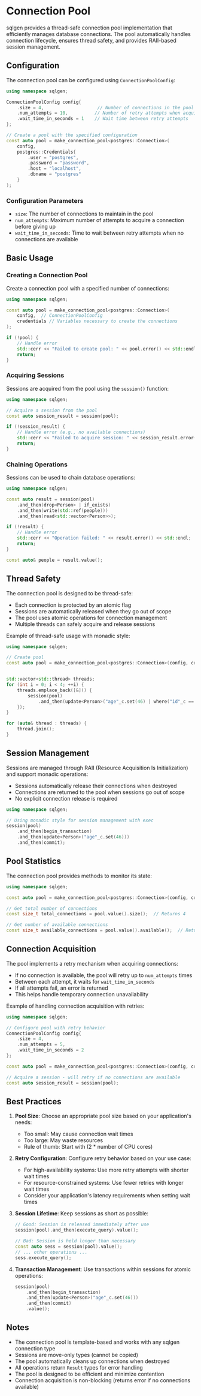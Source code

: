 # Connection Pool

sqlgen provides a thread-safe connection pool implementation that efficiently manages database connections. The pool automatically handles connection lifecycle, ensures thread safety, and provides RAII-based session management.

## Configuration

The connection pool can be configured using `ConnectionPoolConfig`:

```cpp
using namespace sqlgen;

ConnectionPoolConfig config{
    .size = 4,                    // Number of connections in the pool
    .num_attempts = 10,          // Number of retry attempts when acquiring a connection
    .wait_time_in_seconds = 1    // Wait time between retry attempts
};

// Create a pool with the specified configuration
const auto pool = make_connection_pool<postgres::Connection>(
    config,
    postgres::Credentials{
        .user = "postgres",
        .password = "password",
        .host = "localhost",
        .dbname = "postgres"
    }
);
```

### Configuration Parameters

- `size`: The number of connections to maintain in the pool
- `num_attempts`: Maximum number of attempts to acquire a connection before giving up
- `wait_time_in_seconds`: Time to wait between retry attempts when no connections are available

## Basic Usage

### Creating a Connection Pool

Create a connection pool with a specified number of connections:

```cpp
using namespace sqlgen;

const auto pool = make_connection_pool<postgres::Connection>(
    config,  // ConnectionPoolConfig
    credentials // Variables necessary to create the connections
);

if (!pool) {
    // Handle error
    std::cerr << "Failed to create pool: " << pool.error() << std::endl;
    return;
}
```

### Acquiring Sessions

Sessions are acquired from the pool using the `session()` function:

```cpp
using namespace sqlgen;

// Acquire a session from the pool
const auto session_result = session(pool);

if (!session_result) {
    // Handle error (e.g., no available connections)
    std::cerr << "Failed to acquire session: " << session_result.error() << std::endl;
    return;
}
```

### Chaining Operations

Sessions can be used to chain database operations:

```cpp
using namespace sqlgen;

const auto result = session(pool)
    .and_then(drop<Person> | if_exists)
    .and_then(write(std::ref(people)))
    .and_then(read<std::vector<Person>>);

if (!result) {
    // Handle error
    std::cerr << "Operation failed: " << result.error() << std::endl;
    return;
}

const auto& people = result.value();
```

## Thread Safety

The connection pool is designed to be thread-safe:

- Each connection is protected by an atomic flag
- Sessions are automatically released when they go out of scope
- The pool uses atomic operations for connection management
- Multiple threads can safely acquire and release sessions

Example of thread-safe usage with monadic style:

```cpp
using namespace sqlgen;

// Create pool
const auto pool = make_connection_pool<postgres::Connection>(config, credentials);


std::vector<std::thread> threads;
for (int i = 0; i < 4; ++i) {
    threads.emplace_back([&]() {
        session(pool)
            .and_then(update<Person>("age"_c.set(46) | where("id"_c == i)));
    });
}

for (auto& thread : threads) {
    thread.join();
}
```

## Session Management

Sessions are managed through RAII (Resource Acquisition Is Initialization) and support monadic operations:

- Sessions automatically release their connections when destroyed
- Connections are returned to the pool when sessions go out of scope
- No explicit connection release is required

```cpp
using namespace sqlgen;

// Using monadic style for session management with exec
session(pool)
    .and_then(begin_transaction)
    .and_then(update<Person>("age"_c.set(46)))
    .and_then(commit);

```

## Pool Statistics

The connection pool provides methods to monitor its state:

```cpp
using namespace sqlgen;

const auto pool = make_connection_pool<postgres::Connection>(config, credentials);

// Get total number of connections
const size_t total_connections = pool.value().size();  // Returns 4

// Get number of available connections
const size_t available_connections = pool.value().available();  // Returns 4 initially
```

## Connection Acquisition

The pool implements a retry mechanism when acquiring connections:

- If no connection is available, the pool will retry up to `num_attempts` times
- Between each attempt, it waits for `wait_time_in_seconds`
- If all attempts fail, an error is returned
- This helps handle temporary connection unavailability

Example of handling connection acquisition with retries:

```cpp
using namespace sqlgen;

// Configure pool with retry behavior
ConnectionPoolConfig config{
    .size = 4,
    .num_attempts = 5,
    .wait_time_in_seconds = 2
};

const auto pool = make_connection_pool<postgres::Connection>(config, credentials);

// Acquire a session - will retry if no connections are available
const auto session_result = session(pool);
```

## Best Practices

1. **Pool Size**: Choose an appropriate pool size based on your application's needs:
   - Too small: May cause connection wait times
   - Too large: May waste resources
   - Rule of thumb: Start with (2 * number of CPU cores)

2. **Retry Configuration**: Configure retry behavior based on your use case:
   - For high-availability systems: Use more retry attempts with shorter wait times
   - For resource-constrained systems: Use fewer retries with longer wait times
   - Consider your application's latency requirements when setting wait times

3. **Session Lifetime**: Keep sessions as short as possible:
   ```cpp
   // Good: Session is released immediately after use
   session(pool).and_then(execute_query).value();

   // Bad: Session is held longer than necessary
   const auto sess = session(pool).value();
   // ... other operations ...
   sess.execute_query();
   ```

4. **Transaction Management**: Use transactions within sessions for atomic operations:
   ```cpp
   session(pool)
       .and_then(begin_transaction)
       .and_then(update<Person>("age"_c.set(46)))
       .and_then(commit)
       .value();
   ```

## Notes

- The connection pool is template-based and works with any sqlgen connection type
- Sessions are move-only types (cannot be copied)
- The pool automatically cleans up connections when destroyed
- All operations return `Result` types for error handling
- The pool is designed to be efficient and minimize contention
- Connection acquisition is non-blocking (returns error if no connections available) 
